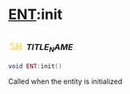 # [ENT](../ent/README.md):init

### <img src="../../.gitbook/assets/shared.png" width="32" height="32" /> $TITLE_NAME$

```lua
void ENT:init()
```

Called when the entity is initialized<br>
